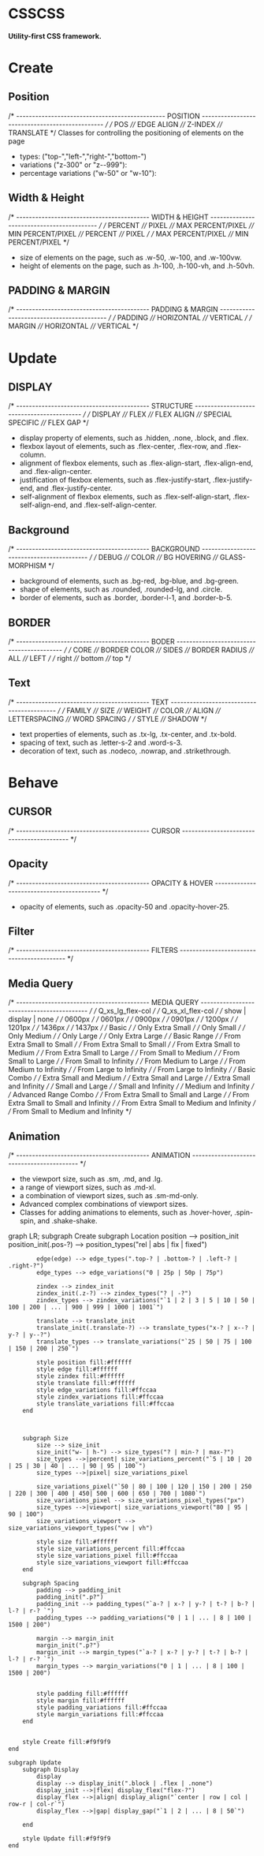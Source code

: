 # CSSCSS
#### Utility-first CSS framework.


# Create
## Position
/* ----------------------------------------------- POSITION ----------------------------------------------- */
/* POS *//* EDGE ALIGN *//* Z-INDEX *//* TRANSLATE */
Classes for controlling the positioning of elements on the page
* types: ("top-","left-","right-","bottom-")
* variations ("z-300" or "z--999"):
* percentage variations ("w-50" or "w-10"):


## Width & Height
/* ------------------------------------------ WIDTH & HEIGHT ------------------------------------------ */
/* PERCENT *//* PIXEL *//* MAX PERCENT/PIXEL *//* MIN PERCENT/PIXEL *//* PERCENT *//* PIXEL */
/* MAX PERCENT/PIXEL *//* MIN PERCENT/PIXEL */
* size of elements on the page, such as .w-50, .w-100, and .w-100vw.
* height of elements on the page, such as .h-100, .h-100-vh, and .h-50vh.


## PADDING & MARGIN
/* ------------------------------------------ PADDING & MARGIN ------------------------------------------ */
/* PADDING *//* HORIZONTAL *//* VERTICAL */
/* MARGIN *//* HORIZONTAL *//* VERTICAL */


# Update
## DISPLAY
/* ------------------------------------------ STRUCTURE ------------------------------------------ */
/* DISPLAY *//* FLEX *//* FLEX ALIGN *//* SPECIAL SPECIFIC *//* FLEX GAP */
* display property of elements, such as .hidden, .none, .block, and .flex.
* flexbox layout of elements, such as .flex-center, .flex-row, and .flex-column.
* alignment of flexbox elements, such as .flex-align-start, .flex-align-end, and .flex-align-center.
* justification of flexbox elements, such as .flex-justify-start, .flex-justify-end, and .flex-justify-center.
* self-alignment of flexbox elements, such as .flex-self-align-start, .flex-self-align-end, and .flex-self-align-center.


## Background
/* ------------------------------------------ BACKGROUND ------------------------------------------ */
/* DEBUG *//* COLOR *//* BG HOVERING *//* GLASS-MORPHISM */
* background of elements, such as .bg-red, .bg-blue, and .bg-green.
* shape of elements, such as .rounded, .rounded-lg, and .circle.
* border of elements, such as .border, .border-l-1, and .border-b-5.


## BORDER
/* ------------------------------------------ BODER ------------------------------------------ */
/* CORE *//* BORDER COLOR *//* SIDES *//* BORDER RADIUS *//* ALL *//* LEFT */
/* right *//* bottom *//* top */


## Text
/* ------------------------------------------ TEXT ------------------------------------------ */
/* FAMILY *//* SIZE *//* WEIGHT *//* COLOR *//* ALIGN *//* LETTERSPACING *//* WORD SPACING */
/* STYLE *//* SHADOW */
* text properties of elements, such as .tx-lg, .tx-center, and .tx-bold.
* spacing of text, such as .letter-s-2 and .word-s-3.
* decoration of text, such as .nodeco, .nowrap, and .strikethrough.


# Behave
## CURSOR
/* ------------------------------------------ CURSOR ------------------------------------------ */


## Opacity
/* ------------------------------------------ OPACITY & HOVER ------------------------------------------ */
* opacity of elements, such as .opacity-50 and .opacity-hover-25.


## Filter
/* ------------------------------------------ FILTERS ------------------------------------------ */


## Media Query
/* ------------------------------------------ MEDIA QUERY ------------------------------------------ */
/* Q_xs_lg_flex-col */
/* Q_xs_xl_flex-col */
/* show | display | none */
/* 0600px */ /* 0601px */
/* 0900px */ /* 0901px */
/* 1200px */ /* 1201px */
/* 1436px */ /* 1437px */
/* Basic */
/* Only Extra Small */
/* Only Small */
/* Only Medium */
/* Only Large */
/* Only Extra Large */
/* Basic Range */
/* From Extra Small to Small */
/* From Extra Small to Small */
/* From Extra Small to Medium */
/* From Extra Small to Large */
/* From Small to Medium */
/* From Small to Large */
/* From Small to Infinity */
/* From Medium to Large */
/* From Medium to Infinity */
/* From Large to Infinity */
/* From Large to Infinity */
/* Basic Combo */
/* Extra Small and Medium */
/* Extra Small and Large */
/* Extra Small and Infinity */
/* Small and Large */
/* Small and Infinity */
/* Medium and Infinity */
/* Advanced Range Combo */
/* From Extra Small to Small and Large */
/* From Extra Small to Small and Infinity */
/* From Extra Small to Medium and Infinity */
/* From Small to Medium and Infinity */


## Animation
/* ------------------------------------------ ANIMATION ------------------------------------------ */
* the viewport size, such as .sm, .md, and .lg.
* a range of viewport sizes, such as .md-xl.
* a combination of viewport sizes, such as .sm-md-only.
* Advanced complex combinations of viewport sizes.
* Classes for adding animations to elements, such as .hover-hover, .spin-spin, and .shake-shake.















graph LR;
    subgraph Create
        subgraph Location
            position --> position_init
            position_init(.pos-?) --> position_types("rel | abs | fix | fixed")

            edge(edge) --> edge_types(".top-? | .bottom-? | .left-? | .right-?")
            edge_types --> edge_variations("0 | 25p | 50p | 75p")

            zindex --> zindex_init
            zindex_init(.z-?) --> zindex_types("? | -?")
            zindex_types --> zindex_variations("`1 | 2 | 3 | 5 | 10 | 50 | 100 | 200 | ... | 900 | 999 | 1000 | 1001`")

            translate --> translate_init
            translate_init(.translate-?) --> translate_types("x-? | x--? | y-? | y--?")
            translate_types --> translate_variations("`25 | 50 | 75 | 100 | 150 | 200 | 250`")

            style position fill:#ffffff
            style edge fill:#ffffff
            style zindex fill:#ffffff
            style translate fill:#ffffff
            style edge_variations fill:#ffccaa
            style zindex_variations fill:#ffccaa            
            style translate_variations fill:#ffccaa            
        end



        subgraph Size
            size --> size_init
            size_init("w- | h-") --> size_types("? | min-? | max-?")
            size_types -->|percent| size_variations_percent("`5 | 10 | 20 | 25 | 30 | 40 | ... | 90 | 95 | 100`")
            size_types -->|pixel| size_variations_pixel
            
            size_variations_pixel("`50 | 80 | 100 | 120 | 150 | 200 | 250 | 220 | 300 | 400 | 450| 500 | 600 | 650 | 700 | 1080`")
            size_variations_pixel --> size_variations_pixel_types("px")
            size_types -->|viewport| size_variations_viewport("80 | 95 | 90 | 100")
            size_variations_viewport --> size_variations_viewport_types("vw | vh")

            style size fill:#ffffff
            style size_variations_percent fill:#ffccaa            
            style size_variations_pixel fill:#ffccaa            
            style size_variations_viewport fill:#ffccaa            
        end

        subgraph Spacing
            padding --> padding_init
            padding_init(".p?")
            padding_init --> padding_types("`a-? | x-? | y-? | t-? | b-? | l-? | r-? `")
            padding_types --> padding_variations("0 | 1 | ... | 8 | 100 | 1500 | 200")
            
            margin --> margin_init
            margin_init(".p?")
            margin_init --> margin_types("`a-? | x-? | y-? | t-? | b-? | l-? | r-? `")
            margin_types --> margin_variations("0 | 1 | ... | 8 | 100 | 1500 | 200")
            
            
            style padding fill:#ffffff
            style margin fill:#ffffff
            style padding_variations fill:#ffccaa  
            style margin_variations fill:#ffccaa            
        end


        style Create fill:#f9f9f9
    end
    
    subgraph Update
        subgraph Display
            display
            display --> display_init(".block | .flex | .none")
            display_init -->|flex| display_flex("flex-?")
            display_flex -->|align| display_align("`center | row | col | row-r | col-r`")
            display_flex -->|gap| display_gap("`1 | 2 | ... | 8 | 50`")
            
        end

        style Update fill:#f9f9f9
    end